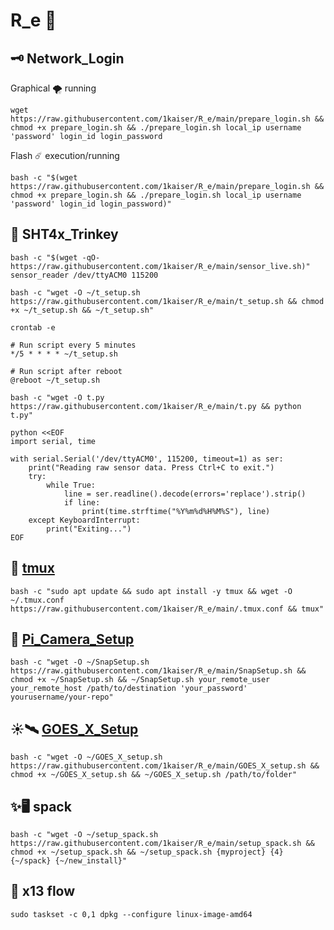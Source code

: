 # R_e 🎄

## 🗝️ Network_Login
Graphical 🌪️ running
```
wget https://raw.githubusercontent.com/1kaiser/R_e/main/prepare_login.sh && chmod +x prepare_login.sh && ./prepare_login.sh local_ip username 'password' login_id login_password
```
Flash ☄️ execution/running
```
bash -c "$(wget https://raw.githubusercontent.com/1kaiser/R_e/main/prepare_login.sh && chmod +x prepare_login.sh && ./prepare_login.sh local_ip username 'password' login_id login_password)"
```

## 🧪 SHT4x_Trinkey 

```
bash -c "$(wget -qO- https://raw.githubusercontent.com/1kaiser/R_e/main/sensor_live.sh)" sensor_reader /dev/ttyACM0 115200
```

```
bash -c "wget -O ~/t_setup.sh https://raw.githubusercontent.com/1kaiser/R_e/main/t_setup.sh && chmod +x ~/t_setup.sh && ~/t_setup.sh"
```
`crontab -e`

```
# Run script every 5 minutes
*/5 * * * * ~/t_setup.sh

# Run script after reboot
@reboot ~/t_setup.sh
```

`bash -c "wget -O t.py https://raw.githubusercontent.com/1kaiser/R_e/main/t.py && python t.py"`


```
python <<EOF
import serial, time

with serial.Serial('/dev/ttyACM0', 115200, timeout=1) as ser:
    print("Reading raw sensor data. Press Ctrl+C to exit.")
    try:
        while True:
            line = ser.readline().decode(errors='replace').strip()
            if line:
                print(time.strftime("%Y%m%d%H%M%S"), line)
    except KeyboardInterrupt:
        print("Exiting...")
EOF
```

## 📃 [tmux](https://github.com/tmux/tmux)
```
bash -c "sudo apt update && sudo apt install -y tmux && wget -O ~/.tmux.conf https://raw.githubusercontent.com/1kaiser/R_e/main/.tmux.conf && tmux"
```


## 📸 [Pi_Camera_Setup](https://www.raspberrypi.com/documentation/computers/camera_software.html)
```
bash -c "wget -O ~/SnapSetup.sh https://raw.githubusercontent.com/1kaiser/R_e/main/SnapSetup.sh && chmod +x ~/SnapSetup.sh && ~/SnapSetup.sh your_remote_user your_remote_host /path/to/destination 'your_password' yourusername/your-repo"
```


## ☀️🛰️ [GOES_X_Setup](https://www.swpc.noaa.gov/products/goes-x-ray-flux)
```
bash -c "wget -O ~/GOES_X_setup.sh https://raw.githubusercontent.com/1kaiser/R_e/main/GOES_X_setup.sh && chmod +x ~/GOES_X_setup.sh && ~/GOES_X_setup.sh /path/to/folder"
```

## ✨🖥️ spack 

```
bash -c "wget -O ~/setup_spack.sh https://raw.githubusercontent.com/1kaiser/R_e/main/setup_spack.sh && chmod +x ~/setup_spack.sh && ~/setup_spack.sh {myproject} {4} {~/spack} {~/new_install}"
```

## 🪩 x13 flow

```
sudo taskset -c 0,1 dpkg --configure linux-image-amd64 
```
